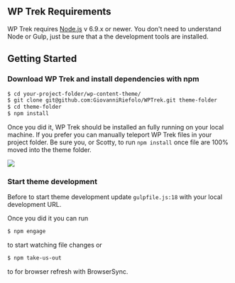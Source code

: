 ## WP Trek Requirements
WP Trek requires [Node.js](https://nodejs.org) v 6.9.x or newer. You don't need to understand Node or Gulp, just be sure that a the development tools are installed.

## Getting Started
### Download WP Trek and install dependencies with npm

````bash
$ cd your-project-folder/wp-content-theme/
$ git clone git@github.com:GiovanniRiefolo/WPTrek.git theme-folder
$ cd theme-folder
$ npm install
````

Once you did it, WP Trek should be installed an fully running on your local machine. If you prefer you can manually teleport WP Trek files in your project folder. Be sure you, or Scotty, to run `npm install` once file are 100% moved into the theme folder.

![](https://media1.tenor.com/images/e5acbf1cf1c0ad287cdca3251c384a9f/tenor.gif?itemid=11313969)

### Start theme development

Before to start theme development update `gulpfile.js:18` with your local development URL. 

Once you did it you can run 
````bash
$ npm engage
````
to start watching file changes or 
````bash
$ npm take-us-out
````
to for browser refresh with BrowserSync. 

